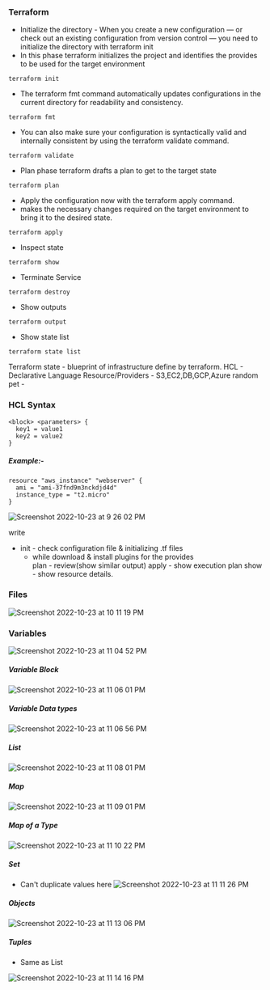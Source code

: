 ### Terraform

- Initialize the directory - When you create a new configuration — or check out an existing configuration from version control — you need to initialize the directory with terraform init
- In this phase terraform initializes the project and identifies the provides to be used for the target environment
```
terraform init
```
- The terraform fmt command automatically updates configurations in the current directory for readability and consistency.
```
terraform fmt
```
- You can also make sure your configuration is syntactically valid and internally consistent by using the terraform validate command.
```
terraform validate
```
- Plan phase terraform drafts a plan to get to the target state
```
terraform plan
```
- Apply the configuration now with the terraform apply command. 
- makes the necessary changes required on the target environment to bring it to the desired state.
```
terraform apply
```
- Inspect state
```
terraform show
```
- Terminate Service
```
terraform destroy
```
- Show outputs
```
terraform output
```
- Show state list
```
terraform state list
```

Terraform state - blueprint of infrastructure define by terraform.
HCL - Declarative Language
Resource/Providers - S3,EC2,DB,GCP,Azure
random pet - 

### HCL Syntax
```
<block> <parameters> {
  key1 = value1
  key2 = value2
}
```
##### Example:-
```
resource "aws_instance" "webserver" {
  ami = "ami-37fnd9m3nckdjd4d"
  instance_type = "t2.micro"
}
```
![Screenshot 2022-10-23 at 9 26 02 PM](https://user-images.githubusercontent.com/56903228/197402381-2f49386d-2847-4abe-8c6e-71e19526dbf3.png)



write 
- init - check configuration file & initializing .tf files
  - while download & install plugins for the provides   
plan - review(show similar output)
apply - show execution plan
show - show resource details.

### Files
![Screenshot 2022-10-23 at 10 11 19 PM](https://user-images.githubusercontent.com/56903228/197404477-0176db09-5982-438d-a156-287155c3ae0e.png)

### Variables
![Screenshot 2022-10-23 at 11 04 52 PM](https://user-images.githubusercontent.com/56903228/197406894-544ce8dc-7512-45c3-9f54-99c76ab82d76.png)

##### Variable Block
![Screenshot 2022-10-23 at 11 06 01 PM](https://user-images.githubusercontent.com/56903228/197406946-74273a8e-e16c-42ba-b82c-c2a30b0366cb.png)

##### Variable Data types
![Screenshot 2022-10-23 at 11 06 56 PM](https://user-images.githubusercontent.com/56903228/197406988-a62b40c6-ce82-4f53-aee6-6224d1855b93.png)

##### List
![Screenshot 2022-10-23 at 11 08 01 PM](https://user-images.githubusercontent.com/56903228/197407034-7f43a692-627b-44ec-aca4-c47cbf3df28e.png)

##### Map
![Screenshot 2022-10-23 at 11 09 01 PM](https://user-images.githubusercontent.com/56903228/197407082-ec5683a7-3b55-403e-8ca9-3d1c69645eb7.png)

##### Map of a Type
![Screenshot 2022-10-23 at 11 10 22 PM](https://user-images.githubusercontent.com/56903228/197407144-b1b0ba60-9cf3-45b5-9daf-75e370c86693.png)

##### Set
- Can't duplicate values here
![Screenshot 2022-10-23 at 11 11 26 PM](https://user-images.githubusercontent.com/56903228/197407189-a63384ce-9b96-437d-9f82-58c02e9471a5.png)

##### Objects
![Screenshot 2022-10-23 at 11 13 06 PM](https://user-images.githubusercontent.com/56903228/197407246-4de29653-db46-4059-ba2b-c301b3add20c.png)

##### Tuples
- Same as List

![Screenshot 2022-10-23 at 11 14 16 PM](https://user-images.githubusercontent.com/56903228/197407303-afbd71dd-5b14-4bf6-84a9-a86cd2314521.png)































